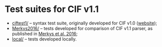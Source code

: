 Test suites for CIF v1.1
========================

* [ciftest1/](ciftest1/) –
  syntax test suite, originally developed for CIF v1.0
  ([website](http://www.iucr.org/resources/cif/software/archived/ciftest1));
* [Merkys2016/](Merkys2016/) –
  tests developed for comparison of CIF v1.1 parser, as published in
  [Merkys et al. 2016](http://scripts.iucr.org/cgi-bin/paper?po5052);
* [local/](local/) –
  tests developed locally.
